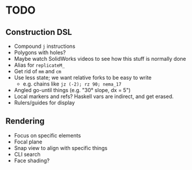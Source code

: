 # TODO
## Construction DSL
+ Compound `j` instructions
+ Polygons with holes?
+ Maybe watch SolidWorks videos to see how this stuff is normally done
+ Alias for `replicateM_`
+ Get rid of `mm` and `cm`
+ Use less state; we want relative forks to be easy to write
  + e.g. chains like `jz (-2); rz 90; nema_17`
+ Angled go-until things (e.g. "30° slope, dx = 5")
+ Local markers and refs? Haskell vars are indirect, and get erased.
+ Rulers/guides for display


## Rendering
+ Focus on specific elements
+ Focal plane
+ Snap view to align with specific things
+ CLI search
+ Face shading?
